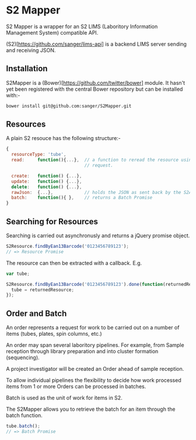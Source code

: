 S2 Mapper
=========

S2 Mapper is a wrapper for an S2 LIMS (Laboritory Information Management
System) compatible API.

(S2)[https://github.com/sanger/lims-api] is a backend LIMS server sending and receiving JSON.


Installation
------------
S2Mapper is a (Bower)[https://github.com/twitter/bower] module.  It
hasn't yet been registered with the central Bower repository but can be
installed with:-

```bash
bower install git@github.com:sanger/S2Mapper.git
```

Resources
---------
A plain S2 resouce has the following structure:-
```javascript
{
  resourceType: 'tube',
  read:     function(){...},  // a function to reread the resource using an AJAX
                              // request.

  create:   function() {...},
  update:   function() {...},
  delete:   function() {...},
  rawJson:  {...},            // holds the JSON as sent back by the S2API.
  batch:    function(){ },    // returns a Batch Promise
}
```
Searching for Resources
-----------------------
Searching is carried out asynchronusly and returns a jQuery promise
object.

```javascript
S2Resource.findByEan13Barcode('0123456789123');
// => Resource Promise
```

The resource can then be extracted with a callback.  E.g.
```javascript
var tube;

S2Resource.findByEan13Barcode('0123456789123').done(function(returnedResource){
  tube = returnedResource;
});
```

Order and Batch
---------------
An order represents a request for work to be carried out on a number of
items (tubes, plates, spin columns, etc.)

An order may span several laboritory pipelines. For example, from Sample 
reception through library preparation and into cluster formation (sequencing).

A project investigator will be created an Order ahead of sample
reception.

To allow individual pipelines the flexibility to decide how work 
processed items from 1 or more Orders can be processed in batches.

Batch is used as the unit of work for items in S2.

The S2Mapper allows you to retrieve the batch for an item through the
batch function.

```javascript
tube.batch(); 
// => Batch Promise
```
